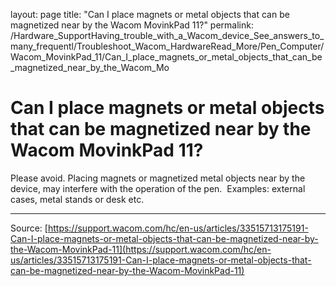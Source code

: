 layout: page
title: "Can I place magnets or metal objects that can be magnetized near by the Wacom MovinkPad 11?"
permalink: /Hardware_SupportHaving_trouble_with_a_Wacom_device_See_answers_to_many_frequentl/Troubleshoot_Wacom_HardwareRead_More/Pen_Computer/Wacom_MovinkPad_11/Can_I_place_magnets_or_metal_objects_that_can_be_magnetized_near_by_the_Wacom_Mo

# Can I place magnets or metal objects that can be magnetized near by the Wacom MovinkPad 11?

Please avoid. Placing magnets or magnetized metal objects near by the device, may interfere with the operation of the pen.  Examples: external cases, metal stands or desk etc.

---
Source: [https://support.wacom.com/hc/en-us/articles/33515713175191-Can-I-place-magnets-or-metal-objects-that-can-be-magnetized-near-by-the-Wacom-MovinkPad-11](https://support.wacom.com/hc/en-us/articles/33515713175191-Can-I-place-magnets-or-metal-objects-that-can-be-magnetized-near-by-the-Wacom-MovinkPad-11)
